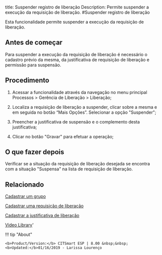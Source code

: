 title:  Suspender registro de liberação 
Description: Permite suspender a execução da requisição de liberação. 
#Suspender registro de liberação

Esta funcionalidade permite suspender a execução da requisição de liberação.

Antes de começar
----------------

Para suspender a execução da requisição de liberação é necessário o cadastro
prévio da mesma, da justificativa de requisição de liberação e permissão para
suspensão.

Procedimento 
-------------

1.  Acessar a funcionalidade através da navegação no menu principal Processos \>
    Gerência de Liberação \> Liberação;

2.  Localiza a requisição de liberação a suspender, clicar sobre a mesma e em
    seguida no botão “Mais Opções”. Selecionar a opção "Suspender";

3.  Preencher a justificativa de suspensão e o complemento desta justificativa;

4.  Clicar no botão "Gravar" para efetuar a operação;

O que fazer depois
------------------

Verificar se a situação da requisição de liberação desejada se encontra com a
situação "Suspensa" na lista de requisição de liberação.

Relacionado
-----------

[Cadastrar um grupo](/pt-br/citsmart-esp-8/initial-settings/access-settings/user/register-groups.html)

[Cadastrar uma requisição de liberação](/pt-br/citsmart-esp-8/processes/release/use/register-release-request.html)

[Cadastrar a justificativa de liberação](/pt-br/citsmart-esp-8/processes/release/use/release-justification.html)

<i class='fa fa-youtube-play  fa-2x' style='color:#97ce17;vertical-align: middle;'> </i> [Video Library](https://www.youtube.com/playlist?list=PLB5qK2uzf2RPc9F3kW8T8Mw2rtMylBEWC)'

!!! tip "About"

    <b>Product/Version:</b> CITSmart ESP | 8.00 &nbsp;&nbsp;
    <b>Updated:</b>01/16/2019 - Larissa Lourenço
